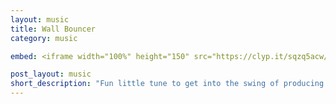 ```yaml
---
layout: music
title: Wall Bouncer
category: music

embed: <iframe width="100%" height="150" src="https://clyp.it/sqzq5acw/widget" frameborder="0"></iframe>

post_layout: music
short_description: "Fun little tune to get into the swing of producing things on my new setup"
---
```

